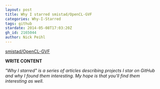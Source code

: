 ```yaml
---
layout: post
title: Why I starred smistad/OpenCL-GVF
categories: Why-I-Starred
tags: github
stardate: 2014-05-08T17:03:20Z
gh_id: 2165044
author: Nick Peihl
---
```


[smistad/OpenCL-GVF](https://github.com/smistad/OpenCL-GVF)

**WRITE CONTENT**

*"Why I starred" is a series of articles describing projects I star on GitHub and why I found them interesting. My hope is that you'll find them interesting as well.*

